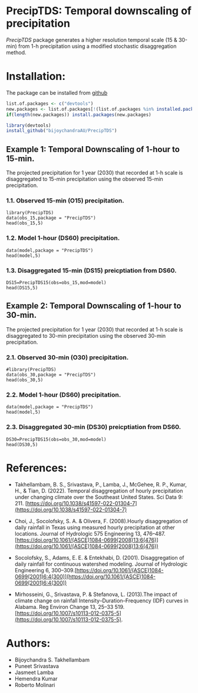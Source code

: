 

# PrecipTDS: Temporal downscaling of precipitation

*PrecipTDS* package generates a higher resolution temporal scale (15 & 30-min)
from 1-h precipitation using a modified stochastic disaggregation method.


# Installation:

The package can be installed from
[github](https://github.com/bijoychandraAU/PreciTDS)

``` r
list.of.packages <- c("devtools")
new.packages <- list.of.packages[!(list.of.packages %in% installed.packages()[,"Package"])]
if(length(new.packages)) install.packages(new.packages)

library(devtools)
install_github("bijoychandraAU/PrecipTDS")
```

## Example 1: Temporal Downscaling of 1-hour to 15-min.

The projected precipitation for 1 year (2030) that recorded at 1-h scale is disaggregated to 15-min precipitation using the observed 15-min precipitation.  

### 1.1. Observed 15-min (O15) precipitation.

```{r observed_15min, eval=TRUE}
library(PrecipTDS)
data(obs_15,package = "PrecipTDS")
head(obs_15,5)
```

### 1.2. Model 1-hour (DS60) precipitation.

```{r model, eval=TRUE}
data(model,package = "PrecipTDS")
head(model,5)
```

### 1.3. Disaggregated 15-min (DS15) preicptiation from DS60.

```{r Output_15min, eval=TRUE}
DS15=PrecipTDS15(obs=obs_15,mod=model)
head(DS15,5)
```

## Example 2: Temporal Downscaling of 1-hour to 30-min.

The projected precipitation for 1 year (2030) that recorded at 1-h scale is disaggregated to 30-min precipitation using the observed 30-min precipitation.  

### 2.1. Observed 30-min (O30) precipitation.

```{r observed_30min, eval=TRUE}
#library(PrecipTDS)
data(obs_30,package = "PrecipTDS")
head(obs_30,5)
```

### 2.2. Model 1-hour (DS60) precipitation.

```{r model_1h, eval=TRUE}
data(model,package = "PrecipTDS")
head(model,5)
```

### 2.3. Disaggregated 30-min (DS30) preicptiation from DS60.

```{r Output_30min, eval=TRUE}
DS30=PrecipTDS15(obs=obs_30,mod=model)
head(DS30,5)
```



# References:
 - Takhellambam, B. S., Srivastava, P., Lamba, J., McGehee, R. P., Kumar, H., & Tian, D. (2022). Temporal disaggregation of hourly precipitation under changing climate over the Southeast United States. Sci Data 9: 211. [https://doi.org/10.1038/s41597-022-01304-7](https://doi.org/10.1038/s41597-022-01304-7) 
 
 - Choi, J., Socolofsky, S. A. & Olivera, F. (2008).Hourly disaggregation of daily rainfall in Texas  using measured hourly precipitation at other locations. Journal of Hydrologic 575 Engineering 13, 476–487.[https://doi.org/10.1061/(ASCE)1084-0699(2008)13:6(476)](https://doi.org/10.1061/(ASCE)1084-0699(2008)13:6(476))
 
 - Socolofsky, S., Adams, E. E. & Entekhabi, D. (2001). Disaggregation of daily rainfall for  continuous watershed modeling. Journal of Hydrologic Engineering 6, 300–309.[https://doi.org/10.1061/(ASCE)1084-0699(2001)6:4(300)](https://doi.org/10.1061/(ASCE)1084-0699(2001)6:4(300))
 
 - Mirhosseini, G., Srivastava, P. & Stefanova, L. (2013).The impact of climate change on rainfall  Intensity–Duration–Frequency (IDF) curves in Alabama. Reg Environ Change 13, 25–33 519.[https://doi.org/10.1007/s10113-012-0375-5](https://doi.org/10.1007/s10113-012-0375-5).


# Authors:

-   Bijoychandra S. Takhellambam
-   Puneet Srivastava
-   Jasmeet Lamba
-   Hemendra Kumar
-   Roberto Molinari

